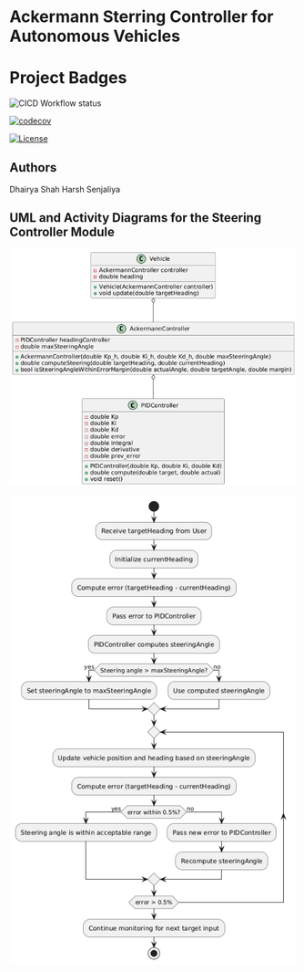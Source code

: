 # Ackermann Sterring Controller for Autonomous Vehicles

# Project Badges
![CICD Workflow status](https://github.com/DhairyaShah05/Midterm-Project-ENPM700/actions/workflows/run-unit-test-and-upload-codecov.yml/badge.svg)

[![codecov](https://codecov.io/gh/DhairyaShah05/Midterm-Project-ENPM700/graph/badge.svg?token=hB5mpogy0f)](https://codecov.io/gh/DhairyaShah05/Midterm-Project-ENPM700)

[![License](https://img.shields.io/badge/license-MIT-blue.svg)](LICENSE)

## Authors
Dhairya Shah
Harsh Senjaliya

## UML and Activity Diagrams for the Steering Controller Module 

![UML Diagram](Design/Class_Diagram.png)

![Activity Diagram](Design/Activity_Diagram.png)

